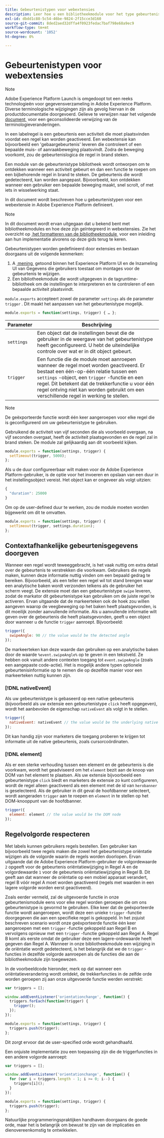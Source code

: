 ```yaml
---
title: Gebeurtenistypen voor webextensies
description: Leer hoe u een bibliotheekmodule voor het type gebeurtenis definieert voor een webextensie in Adobe Experience Platform.
exl-id: dbdd1c88-5c54-46be-9824-2f15cce3d160
source-git-commit: 8ded2aed32dffa4f0923fedac7baf798e68a9ec9
workflow-type: tm+mt
source-wordcount: '1052'
ht-degree: 0%

---
```


# Gebeurtenistypen voor webextensies

>[!NOTE]
>
>Adobe Experience Platform Launch is omgedoopt tot een reeks technologieën voor gegevensverzameling in Adobe Experience Platform. Diverse terminologische wijzigingen zijn als gevolg hiervan in de productdocumentatie doorgevoerd. Gelieve te verwijzen naar het volgende [&#x200B; document &#x200B;](../../term-updates.md) voor een geconsolideerde verwijzing van de terminologieveranderingen.

In een labelregel is een gebeurtenis een activiteit die moet plaatsvinden voordat een regel kan worden geactiveerd. Een webextensie kan bijvoorbeeld een &#39;gebaargebeurtenis&#39; leveren die controleert of een bepaalde muis- of aanraakbeweging plaatsvindt. Zodra de beweging voorkomt, zou de gebeurtenislogica de regel in brand steken.

Een module van de gebeurtenistype bibliotheek wordt ontworpen om te ontdekken wanneer een activiteit gebeurt en dan een functie te roepen om een bijbehorende regel in brand te steken. De gebeurtenis die wordt gedetecteerd, kan worden aangepast. Bijvoorbeeld, kon ontdekken wanneer een gebruiker een bepaalde beweging maakt, snel scrolt, of met iets in wisselwerking staat.

In dit document wordt beschreven hoe u gebeurtenistypen voor een webextensie in Adobe Experience Platform definieert.

>[!NOTE]
>
>In dit document wordt ervan uitgegaan dat u bekend bent met bibliotheekmodules en hoe deze zijn geïntegreerd in webextensies. Zie het overzicht op [&#x200B; het formatteren van de bibliotheekmodule &#x200B;](./format.md) voor een inleiding aan hun implementatie alvorens op deze gids terug te keren.

Gebeurtenistypen worden gedefinieerd door extensies en bestaan doorgaans uit de volgende kenmerken:

1. A [&#x200B; mening &#x200B;](./views.md) getoond binnen het Experience Platform UI en de Inzameling UI van Gegevens die gebruikers toestaat om montages voor de gebeurtenis te wijzigen.
2. Een bibliotheekmodule die wordt uitgegeven in de tagruntime-bibliotheek om de instellingen te interpreteren en te controleren of een bepaalde activiteit plaatsvindt.

`module.exports` accepteert zowel de parameter `settings` als de parameter `trigger` . Dit maakt het aanpassen van het gebeurtenistype mogelijk.

```js
module.exports = function(settings, trigger) { … };
```

| Parameter | Beschrijving |
| --- | --- |
| `settings` | Een object dat de instellingen bevat die de gebruiker in de weergave van het gebeurtenistype heeft geconfigureerd. U hebt de uiteindelijke controle over wat er in dit object gebeurt. |
| `trigger` | Een functie die de module moet aanroepen wanneer de regel moet worden geactiveerd. Er bestaat een één-op-één relatie tussen een `settings` -object, een `trigger` -functie en een regel. Dit betekent dat de trekkerfunctie u voor één regel ontving niet kan worden gebruikt om een verschillende regel in werking te stellen. |

>[!NOTE]
>
>De geëxporteerde functie wordt één keer aangeroepen voor elke regel die is geconfigureerd om uw gebeurtenistype te gebruiken.

Gebruikend de activiteit van vijf seconden die als voorbeeld overgaan, na vijf seconden overgaat, heeft de activiteit plaatsgevonden en de regel zal in brand steken. De module zal gelijkaardig aan dit voorbeeld kijken.

```js
module.exports = function(settings, trigger) {
  setTimeout(trigger, 5000);
};
```

Als u de duur configureerbaar wilt maken voor de Adobe Experience Platform-gebruiker, is de optie voor het invoeren en opslaan van een duur in het instellingsobject vereist. Het object kan er ongeveer als volgt uitzien:

```js
{
  "duration": 25000
}
```

Om op de user-defined duur te werken, zou de module moeten worden bijgewerkt om dit te omvatten.

```js
module.exports = function(settings, trigger) {
  setTimeout(trigger, settings.duration);
};
```

## Contextafhankelijke gebeurtenisgegevens doorgeven

Wanneer een regel wordt teweeggebracht, is het vaak nuttig om extra detail over de gebeurtenis te verstrekken die voorkwam. Gebruikers die regels maken, kunnen deze informatie nuttig vinden om een bepaald gedrag te bereiken. Bijvoorbeeld, als een teller een regel wil tot stand brengen waar een analytische baken wordt verzonden telkens als de gebruiker het scherm veegt. De extensie moet dan een gebeurtenistype `swipe` leveren, zodat de markator dit gebeurtenistype kan gebruiken om de juiste regel te activeren. Ervan uitgaande dat de markeerteken ook de hoek zou willen aangeven waarop de veegbeweging op het baken heeft plaatsgevonden, is dit moeilijk zonder aanvullende informatie. Als u aanvullende informatie wilt geven over de gebeurtenis die heeft plaatsgevonden, geeft u een object door wanneer u de functie `trigger` aanroept. Bijvoorbeeld:

```js
trigger({
  swipeAngle: 90 // the value would be the detected angle
});
```

De markeerteken kan deze waarde dan gebruiken op een analytische baken door de waarde `%event.swipeAngle%` op te geven in een tekstveld. Ze hebben ook vanuit andere contexten toegang tot `event.swipeAngle` (zoals een aangepaste code-actie). Het is mogelijk andere typen optionele gebeurtenisinformatie op te nemen die op dezelfde manier voor een markeerteken nuttig kunnen zijn.

### [!DNL nativeEvent]

Als uw gebeurtenistype is gebaseerd op een native gebeurtenis (bijvoorbeeld als uw extensie een gebeurtenistype `click` heeft opgegeven), wordt het aanbevolen de eigenschap `nativeEvent` als volgt in te stellen.

```js
trigger({
  nativeEvent: nativeEvent // the value would be the underlying native event
});
```

Dit kan handig zijn voor marketers die toegang proberen te krijgen tot informatie uit de native gebeurtenis, zoals cursorcoördinaten.

### [!DNL element]

Als er een sterke verhouding tussen een element en de gebeurtenis is die voorkwam, wordt het geadviseerd om het `element` bezit aan de knoop van DOM van het element te plaatsen. Als uw extensie bijvoorbeeld een gebeurtenistype `click` biedt en marketers de extensie zo kunt configureren, wordt de regel alleen geactiveerd als een element met de id van `herobanner` is geselecteerd. Als de gebruiker in dit geval de hoofdbanner selecteert, wordt aangeraden `trigger` aan te roepen en `element` in te stellen op het DOM-knooppunt van de hoofdbanner.

```js
trigger({
  element: element // the value would be the DOM node
});
```

## Regelvolgorde respecteren

Met labels kunnen gebruikers regels bestellen. Een gebruiker kan bijvoorbeeld twee regels maken die zowel het gebeurtenistype oriëntatie wijzigen als de volgorde waarin de regels worden doorlopen. Ervan uitgaande dat de Adobe Experience Platform-gebruiker de volgordewaarde `2` opgeeft voor de gebeurtenis oriëntatiewijziging in Regel A en de volgordewaarde `1` voor de gebeurtenis oriëntatiewijziging in Regel B. Dit geeft aan dat wanneer de oriëntatie op een mobiel apparaat verandert, regel B vóór regel A moet worden geactiveerd (regels met waarden in een lagere volgorde worden eerst geactiveerd).

Zoals eerder vermeld, zal de uitgevoerde functie in onze gebeurtenismodule eens voor elke regel worden geroepen die om ons gebeurtenistype is gevormd te gebruiken. Elke keer dat de geëxporteerde functie wordt aangeroepen, wordt deze een unieke `trigger` -functie doorgegeven die aan een specifieke regel is gekoppeld. In het zojuist beschreven scenario wordt onze geëxporteerde functie één keer aangeroepen met een `trigger` -functie gekoppeld aan Regel B en vervolgens opnieuw met een `trigger` -functie gekoppeld aan Regel A. Regel B komt als eerste omdat de gebruiker deze een lagere-ordewaarde heeft gegeven dan Regel A. Wanneer in onze bibliotheekmodule een wijziging in de oriëntatie wordt gedetecteerd, is het belangrijk dat we de `trigger` -functies in dezelfde volgorde aanroepen als de functies die aan de bibliotheekmodule zijn toegewezen.

In de voorbeeldcode hieronder, merk op dat wanneer een oriëntatieverandering wordt ontdekt, de trekkerfuncties in de zelfde orde worden geroepen zij aan onze uitgevoerde functie werden verstrekt:

```js
var triggers = [];

window.addEventListener('orientationchange', function() {
  triggers.forEach(function(trigger) {
    trigger();
  });
});

module.exports = function(settings, trigger) {
  triggers.push(trigger);
};
```

Dit zorgt ervoor dat de user-specified orde wordt gehandhaafd.

Een onjuiste implementatie zou een toepassing zijn die de triggerfuncties in een andere volgorde aanroept:

```js
var triggers = [];

window.addEventListener('orientationchange', function() {
  for (var i = triggers.length - 1; i >= 0; i--) {
    triggers[i]();
  }
});

module.exports = function(settings, trigger) {
  triggers.push(trigger);
};
```

Natuurlijke programmeringspraktijken handhaven doorgaans de goede orde, maar het is belangrijk om bewust te zijn van de implicaties en dienovereenkomstig te ontwikkelen.
